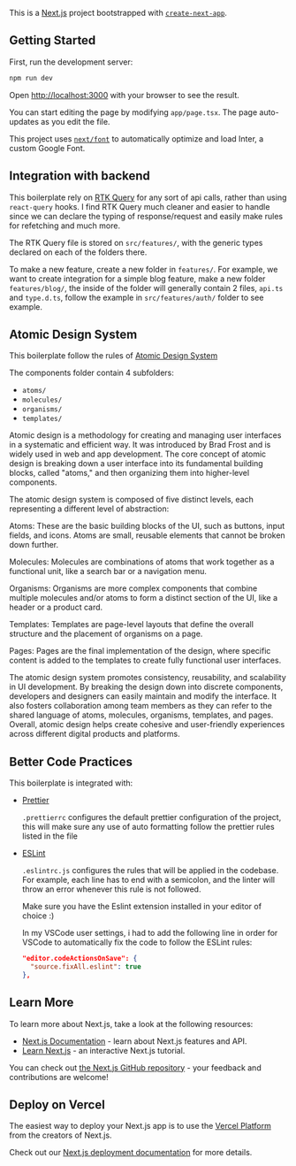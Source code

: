 This is a [Next.js](https://nextjs.org/) project bootstrapped with [`create-next-app`](https://github.com/vercel/next.js/tree/canary/packages/create-next-app).

## Getting Started

First, run the development server:

```bash
npm run dev
```

Open [http://localhost:3000](http://localhost:3000) with your browser to see the result.

You can start editing the page by modifying `app/page.tsx`. The page auto-updates as you edit the file.

This project uses [`next/font`](https://nextjs.org/docs/basic-features/font-optimization) to automatically optimize and load Inter, a custom Google Font.

## Integration with backend

This boilerplate rely on [RTK Query](https://redux-toolkit.js.org/rtk-query/overview) for any sort of api calls, rather than using `react-query` hooks. I find RTK Query much cleaner and easier to handle since we can declare the typing of response/request and easily make rules for refetching and much more.

The RTK Query file is stored on `src/features/`, with the generic types declared on each of the folders there.

To make a new feature, create a new folder in `features/`. For example, we want to create integration for a simple blog feature, make a new folder `features/blog/`, the inside of the folder will generally contain 2 files, `api.ts` and `type.d.ts`, follow the example in `src/features/auth/` folder to see example.

## Atomic Design System

This boilerplate follow the rules of [Atomic Design System](https://atomicdesign.bradfrost.com/chapter-2/)

The components folder contain 4 subfolders:

- `atoms/`
- `molecules/`
- `organisms/`
- `templates/`

Atomic design is a methodology for creating and managing user interfaces in a systematic and efficient way. It was introduced by Brad Frost and is widely used in web and app development. The core concept of atomic design is breaking down a user interface into its fundamental building blocks, called "atoms," and then organizing them into higher-level components.

The atomic design system is composed of five distinct levels, each representing a different level of abstraction:

Atoms: These are the basic building blocks of the UI, such as buttons, input fields, and icons. Atoms are small, reusable elements that cannot be broken down further.

Molecules: Molecules are combinations of atoms that work together as a functional unit, like a search bar or a navigation menu.

Organisms: Organisms are more complex components that combine multiple molecules and/or atoms to form a distinct section of the UI, like a header or a product card.

Templates: Templates are page-level layouts that define the overall structure and the placement of organisms on a page.

Pages: Pages are the final implementation of the design, where specific content is added to the templates to create fully functional user interfaces.

The atomic design system promotes consistency, reusability, and scalability in UI development. By breaking the design down into discrete components, developers and designers can easily maintain and modify the interface. It also fosters collaboration among team members as they can refer to the shared language of atoms, molecules, organisms, templates, and pages. Overall, atomic design helps create cohesive and user-friendly experiences across different digital products and platforms.

## Better Code Practices

This boilerplate is integrated with:

- [Prettier](https://prettier.io/)

  `.prettierrc` configures the default prettier configuration of the project, this will make sure any use of auto formatting follow the prettier rules listed in the file

- [ESLint](https://eslint.org/)

  `.eslintrc.js` configures the rules that will be applied in the codebase. For example, each line has to end with a semicolon, and the linter will throw an error whenever this rule is not followed.

  Make sure you have the Eslint extension installed in your editor of choice :)

  In my VSCode user settings, i had to add the following line in order for VSCode to automatically fix the code to follow the ESLint rules:

  ```json
  "editor.codeActionsOnSave": {
    "source.fixAll.eslint": true
  },
  ```

## Learn More

To learn more about Next.js, take a look at the following resources:

- [Next.js Documentation](https://nextjs.org/docs) - learn about Next.js features and API.
- [Learn Next.js](https://nextjs.org/learn) - an interactive Next.js tutorial.

You can check out [the Next.js GitHub repository](https://github.com/vercel/next.js/) - your feedback and contributions are welcome!

## Deploy on Vercel

The easiest way to deploy your Next.js app is to use the [Vercel Platform](https://vercel.com/new?utm_medium=default-template&filter=next.js&utm_source=create-next-app&utm_campaign=create-next-app-readme) from the creators of Next.js.

Check out our [Next.js deployment documentation](https://nextjs.org/docs/deployment) for more details.
